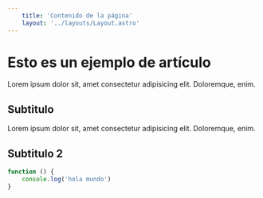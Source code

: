 ```yaml
---
    title: 'Contenido de la página'
    layout: '../layouts/Layout.astro'
---
```

# Esto es un ejemplo de artículo

Lorem ipsum dolor sit, amet consectetur adipisicing elit. Doloremque, enim.

## Subtitulo

Lorem ipsum dolor sit, amet consectetur adipisicing elit. Doloremque, enim.

## Subtitulo 2

```javascript
function () {
    console.log('hola mundo')
}
```